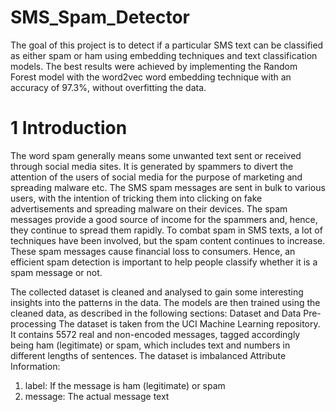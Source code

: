 # SMS_Spam_Detector
The goal of this project is to detect if a particular SMS text can be
classified as either spam or ham using embedding techniques and text
classification models. The best results were achieved by implementing
the Random Forest model with the word2vec word embedding technique
with an accuracy of 97.3%, without overfitting the data.

# 1 Introduction
The word spam generally means some unwanted text sent or received through social media
sites. It is generated by spammers to divert the attention of the users of social media for the
purpose of marketing and spreading malware etc. The SMS spam messages are sent in bulk
to various users, with the intention of tricking them into clicking on fake advertisements and
spreading malware on their devices. The spam messages provide a good source of income for
the spammers and, hence, they continue to spread them rapidly. To combat spam in SMS
texts, a lot of techniques have been involved, but the spam content continues to increase.
These spam messages cause financial loss to consumers. Hence, an efficient spam detection
is important to help people classify whether it is a spam message or not.

The collected dataset is cleaned and analysed to gain some interesting insights into the
patterns in the data. The models are then trained using the cleaned data, as described in
the following sections:
Dataset and Data Pre-processing
The dataset is taken from the UCI Machine Learning repository. It contains 5572 real and
non-encoded messages, tagged accordingly being ham (legitimate) or spam, which includes
text and numbers in different lengths of sentences. The dataset is imbalanced
Attribute Information:
1. label: If the message is ham (legitimate) or spam
2. message: The actual message text
